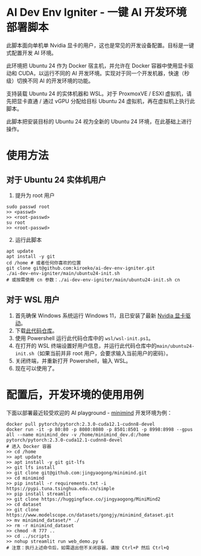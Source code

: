 # AI Dev Env Igniter - 一键 AI 开发环境部署脚本

此脚本面向单机单 Nvidia 显卡的用户，这也是常见的开发设备配置。目标是一键式配置开发 AI 环境。

此环境把 Ubuntu 24 作为 Docker 宿主机，并允许在 Docker 容器中使用显卡驱动和 CUDA，以运行不同的 AI 开发环境。实现对于同一个开发机器，快速（秒级）切换不同 AI 的开发环境的功能。

支持装载 Ubuntu 24 的实体机器和 WSL。对于 ProxmoxVE / ESXI 虚拟机，请先把显卡直通 / 通过 vGPU 分配给目标 Ubuntu 24 虚拟机，再在虚拟机上执行此脚本。

此脚本把安装目标的 Ubuntu 24 视为全新的 Ubuntu 24 环境，在此基础上进行操作。

# 使用方法

## 对于 Ubuntu 24 实体机用户
1. 提升为 root 用户
```shell
sudo passwd root
>> <passwd>
>> <root-passwd>
su root
>> <root-passwd>
```
2. 运行此脚本
```shell
apt update
apt install -y git
cd /home # 或者任何你喜欢的位置
git clone git@github.com:kiroeko/ai-dev-env-igniter.git
./ai-dev-env-igniter/main/ubuntu24-init.sh
# 或按需使用 cn 参数：./ai-dev-env-igniter/main/ubuntu24-init.sh cn
```
## 对于 WSL 用户
1. 首先确保 Windows 系统运行 Windows 11，且已安装了最新 [Nvidia 显卡驱动](https://www.nvidia.cn/drivers/lookup/)。
2. 下载[此代码仓库](https://github.com/kiroeko/ai-dev-env-igniter/archive/refs/heads/main.zip)。
3. 使用 Powershell 运行此代码仓库中的 `wsl/wsl-init.ps1`。
4. 在打开的 WSL 终端设置好用户信息，并运行此代码仓库中的`main/ubuntu24-init.sh`（如果当前并非 root 用户，会要求输入当前用户的密码）。
5. 关闭终端，并重新打开 Powershell，输入 WSL。
6. 现在可以使用了。

# 配置后，开发环境的使用用例

下面以部署最近较受欢迎的 AI playground - [minimind](https://github.com/jingyaogong/minimind) 开发环境为例：
```shell
docker pull pytorch/pytorch:2.3.0-cuda12.1-cudnn8-devel
docker run -it -p 80:80 -p 8080:8080 -p 8501:8501 -p 8998:8998 --gpus all --name minimind_dev -v /home/minimind_dev.d:/home pytorch/pytorch:2.3.0-cuda12.1-cudnn8-devel
# 进入 Docker 容器
>> cd /home
>> apt update
>> apt install -y git git-lfs
>> git lfs install
>> git clone git@github.com:jingyaogong/minimind.git
>> cd minimind
>> pip install -r requirements.txt -i https://pypi.tuna.tsinghua.edu.cn/simple
>> pip install streamlit
>> git clone https://huggingface.co/jingyaogong/MiniMind2
>> cd dataset
>> git clone https://www.modelscope.cn/datasets/gongjy/minimind_dataset.git
>> mv minimind_dataset/* ./
>> rm -r minimind_dataset
>> chmod -R 777 ..
>> cd ../scripts
>> nohup streamlit run web_demo.py &
# 注意：执行上述命令后，如需退出但不关闭容器，请按 Ctrl+P 然后 Ctrl+Q
```